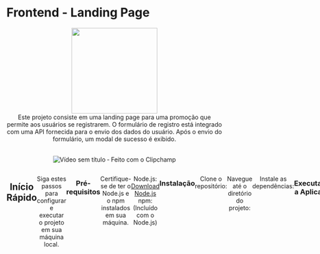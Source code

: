 #  Frontend - Landing Page
<div  align="center"> 
<img height="200px" width="200px" src= "https://github.com/LaiFrance/atelie-frontend-teste/assets/91226847/f5ccf19c-0861-48ee-9c77-7bfbbd2200db" >

<div  align="center"> 
Este projeto consiste em uma landing page para uma promoção que permite aos usuários se registrarem. O formulário de registro está integrado com uma API fornecida para o envio dos dados do usuário. Após o envio do formulário, um modal de sucesso é exibido.
<br>
<br/>

![Vídeo sem título ‐ Feito com o Clipchamp](https://github.com/LaiFrance/Campanha_Publicitaria/assets/91226847/b8ef560b-e18a-4af2-b682-29137266dcc3)

<div style="display:flex">
  <br>
  
## Início Rápido
Siga estes passos para configurar e executar o projeto em sua máquina local.

### Pré-requisitos
Certifique-se de ter o Node.js e o npm instalados em sua máquina.

 Node.js: [Download Node.js](https://nodejs.org/en/download/)
 npm: (Incluído com o Node.js)

### Instalação
Clone o repositório:
```bash
git clone https://github.com/LaiFrance/Campanha_Publicitaria.git
```
Navegue até o diretório do projeto:
```bash
cd Campanha_Publicitaria/
```
Instale as dependências:
```bash
npm install
```

### Executando a Aplicação
Inicie o servidor de desenvolvimento:
```bash
npm start
```
Isso iniciará a aplicação no modo de desenvolvimento. Abra http://localhost:3000 em seu navegador.


## Estrutura do Formulário
O formulário de registro inclui os seguintes campos:

Campo | Descrição
--- | ---
Nome | Nome do usuário
CPF | Número do CPF
Email | Endereço de e-mail
Senha | Senha de acesso
Confirmar Senha | Confirmação da senha
Empresa | Nome da empresa

# Documentação do Projeto: login_register_app

## Dependências

Aqui estão as dependências usadas neste projeto:

| Dependência | Versão |
| ----------- | ------ |
| @emotion/react | ^11.11.1 |
| @emotion/styled | ^11.11.0 |
| @mui/material | ^5.14.19 |
| @testing-library/jest-dom | ^5.17.0 |
| @testing-library/react | ^13.4.0 |
| @testing-library/user-event | ^13.5.0 |
| axios | ^1.6.2 |
| formik | ^2.4.5 |
| react | ^18.2.0 |
| react-dom | ^18.2.0 |
| react-input-mask | ^2.0.4 |
| react-modal | ^3.16.1 |
| react-router-dom | ^6.20.1 |
| react-scripts | 5.0.1 |
| styled-components | ^6.1.1 |
| web-vitals | ^2.1.4 |
| yup | ^1.3.2 |

## Scripts

Os scripts disponíveis para este projeto são:

| Script | Descrição |
| ------ | --------- |
| start | Inicia o servidor de desenvolvimento |
| build | Cria a versão de produção do aplicativo |
| test | Executa os testes |
| eject | Ejeta o aplicativo do create-react-app |


